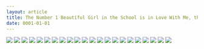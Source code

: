 ```yaml
---
layout: article
title: The Number 1 Beautiful Girl in the School is in Love With Me, the XXX Artist - Chapter 01 Bahasa Indonesia
date: 0001-01-01
---
```


![](https://cdn.lewd.host/1vSvligl.png)
![](https://cdn.lewd.host/hKd3wZ3M.png)
![](https://cdn.lewd.host/BEsZxSho.jpg)
![](https://cdn.lewd.host/TXvfbfTa.jpg)
![](https://cdn.lewd.host/2gecaO6B.jpg)
![](https://cdn.lewd.host/muSEzLay.jpg)
![](https://cdn.lewd.host/pCE2UqR4.jpg)
![](https://cdn.lewd.host/audpsnrM.jpg)
![](https://cdn.lewd.host/kAUsmony.jpg)
![](https://cdn.lewd.host/wZUFzJdk.jpg)
![](https://cdn.lewd.host/zsY0vl5s.jpg)
![](https://cdn.lewd.host/2kv92gLU.jpg)
![](https://cdn.lewd.host/2H3gjjuz.jpg)
![](https://cdn.lewd.host/I6dmYRoF.jpg)
![](https://cdn.lewd.host/TXMBYR4w.jpg)
![](https://cdn.lewd.host/GUgl50vM.jpg)
![](https://cdn.lewd.host/46md3QYl.jpg)
![](https://cdn.lewd.host/39vLPQOP.jpg)
![](https://cdn.lewd.host/vHmnUXAf.jpg)
![](https://cdn.lewd.host/QXunBpUO.jpg)
![](https://cdn.lewd.host/YQjtZQuZ.jpg)
![](https://cdn.lewd.host/HMLeRFq7.jpg)